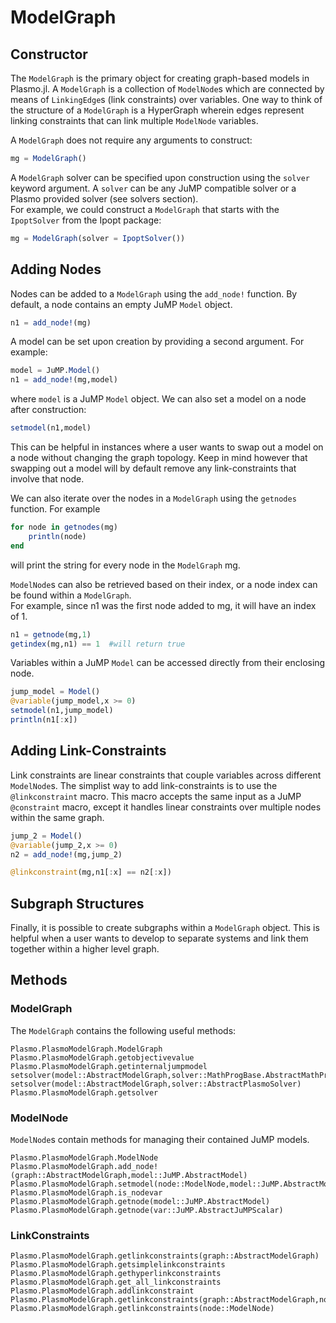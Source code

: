# ModelGraph

## Constructor
The `ModelGraph` is the primary object for creating graph-based models in Plasmo.jl.  A `ModelGraph` is a collection of `ModelNode`s
which are connected by means of `LinkingEdge`s (link constraints) over variables.  One way to think of the structure of a `ModelGraph` is a HyperGraph wherein edges represent linking constraints
that can link multiple `ModelNode` variables.

A `ModelGraph` does not require any arguments to construct:

```julia
mg = ModelGraph()
```

A `ModelGraph` solver can be specified upon construction using the `solver` keyword argument.  A `solver` can be any JuMP compatible solver or a Plasmo provided solver (see solvers section).  
For example, we could construct a
`ModelGraph` that starts with the `IpoptSolver` from the Ipopt package:

```julia
mg = ModelGraph(solver = IpoptSolver())
```

## Adding Nodes
Nodes can be added to a `ModelGraph` using the `add_node!` function.  By default, a node contains an empty JuMP `Model` object.

```julia
n1 = add_node!(mg)
```

A model can be set upon creation by providing a second argument.  For example:

```julia
model = JuMP.Model()
n1 = add_node!(mg,model)
```
where `model` is a JuMP `Model` object.  We can also set a model on a node after construction:

```julia
setmodel(n1,model)
```
This can be helpful in instances where a user wants to swap out a model on a node without changing the graph topology.  Keep in mind however that swapping out
a model will by default remove any link-constraints that involve that node.

We can also iterate over the nodes in a `ModelGraph` using the `getnodes` function.  For example

```julia
for node in getnodes(mg)
    println(node)
end
```
will print the string for every node in the `ModelGraph` mg.  

`ModelNode`s can also be retrieved based on their index, or a node index can be found within a `ModelGraph`.  
For example, since n1 was the first node added to mg, it will have an index of 1.

```julia
n1 = getnode(mg,1)
getindex(mg,n1) == 1  #will return true
```

Variables within a JuMP `Model` can be accessed directly from their enclosing node.  

```julia
jump_model = Model()
@variable(jump_model,x >= 0)
setmodel(n1,jump_model)
println(n1[:x])  
```

## Adding Link-Constraints

Link constraints are linear constraints that couple variables across different `ModelNode`s.  The simplist way to add link-constraints
is to use the `@linkconstraint` macro.  This macro accepts the same input as a JuMP `@constraint` macro, except it
handles linear constraints over multiple nodes within the same graph.

```julia
jump_2 = Model()
@variable(jump_2,x >= 0)
n2 = add_node!(mg,jump_2)

@linkconstraint(mg,n1[:x] == n2[:x])
```


## Subgraph Structures

Finally, it is possible to create subgraphs within a `ModelGraph` object.  This is helpful when a user wants to develop to separate systems and link them together within
a higher level graph.


## Methods

### ModelGraph
The `ModelGraph` contains the following useful methods:

```@docs
Plasmo.PlasmoModelGraph.ModelGraph
Plasmo.PlasmoModelGraph.getobjectivevalue
Plasmo.PlasmoModelGraph.getinternaljumpmodel
setsolver(model::AbstractModelGraph,solver::MathProgBase.AbstractMathProgSolver)
setsolver(model::AbstractModelGraph,solver::AbstractPlasmoSolver)
Plasmo.PlasmoModelGraph.getsolver
```
### ModelNode
`ModelNode`s contain methods for managing their contained JuMP models.

```@docs
Plasmo.PlasmoModelGraph.ModelNode
Plasmo.PlasmoModelGraph.add_node!(graph::AbstractModelGraph,model::JuMP.AbstractModel)
Plasmo.PlasmoModelGraph.setmodel(node::ModelNode,model::JuMP.AbstractModel)
Plasmo.PlasmoModelGraph.is_nodevar
Plasmo.PlasmoModelGraph.getnode(model::JuMP.AbstractModel)
Plasmo.PlasmoModelGraph.getnode(var::JuMP.AbstractJuMPScalar)
```

### LinkConstraints
```@docs
Plasmo.PlasmoModelGraph.getlinkconstraints(graph::AbstractModelGraph)
Plasmo.PlasmoModelGraph.getsimplelinkconstraints
Plasmo.PlasmoModelGraph.gethyperlinkconstraints
Plasmo.PlasmoModelGraph.get_all_linkconstraints
Plasmo.PlasmoModelGraph.addlinkconstraint
Plasmo.PlasmoModelGraph.getlinkconstraints(graph::AbstractModelGraph,node::ModelNode)
Plasmo.PlasmoModelGraph.getlinkconstraints(node::ModelNode)

```
